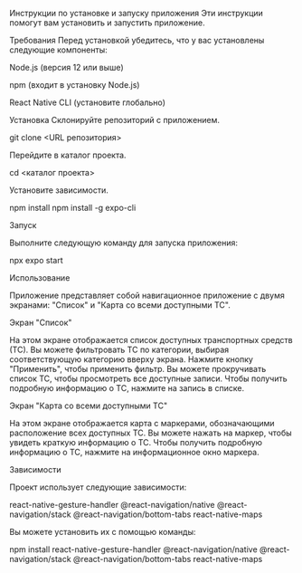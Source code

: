 Инструкции по установке и запуску приложения
Эти инструкции помогут вам установить и запустить приложение.

Требования
Перед установкой убедитесь, что у вас установлены следующие компоненты:

Node.js (версия 12 или выше)

npm (входит в установку Node.js)

React Native CLI (установите глобально)

Установка
Склонируйте репозиторий с приложением.

git clone <URL репозитория>

Перейдите в каталог проекта.


cd <каталог проекта>

Установите зависимости.

npm install
npm install -g expo-cli

Запуск

Выполните следующую команду для запуска приложения:

npx expo start


Использование

Приложение представляет собой навигационное приложение с двумя экранами: "Список" и "Карта со всеми доступными ТС".

Экран "Список"

На этом экране отображается список доступных транспортных средств (ТС). Вы можете фильтровать ТС по категории, выбирая соответствующую категорию вверху экрана. Нажмите кнопку "Применить", чтобы применить фильтр. Вы можете прокручивать список ТС, чтобы просмотреть все доступные записи. Чтобы получить подробную информацию о ТС, нажмите на запись в списке.

Экран "Карта со всеми доступными ТС"

На этом экране отображается карта с маркерами, обозначающими расположение всех доступных ТС. Вы можете нажать на маркер, чтобы увидеть краткую информацию о ТС. Чтобы получить подробную информацию о ТС, нажмите на информационное окно маркера.

Зависимости

Проект использует следующие зависимости:

react-native-gesture-handler
@react-navigation/native
@react-navigation/stack
@react-navigation/bottom-tabs
react-native-maps

Вы можете установить их с помощью команды:

npm install react-native-gesture-handler @react-navigation/native @react-navigation/stack @react-navigation/bottom-tabs react-native-maps
